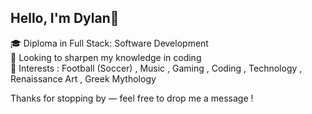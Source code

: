 ## Hello, I'm Dylan👋

🎓 Diploma in Full Stack: Software Development<br/>
🧠 Looking to sharpen my knowledge in coding<br/>
👀 Interests : Football (Soccer) , Music , Gaming , Coding , Technology , Renaissance Art , Greek Mythology<br/>
  
Thanks for stopping by — feel free to drop me a message !<br/>
